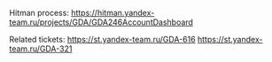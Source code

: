 Hitman process: 
https://hitman.yandex-team.ru/projects/GDA/GDA246AccountDashboard

Related tickets: 
https://st.yandex-team.ru/GDA-616
https://st.yandex-team.ru/GDA-321
